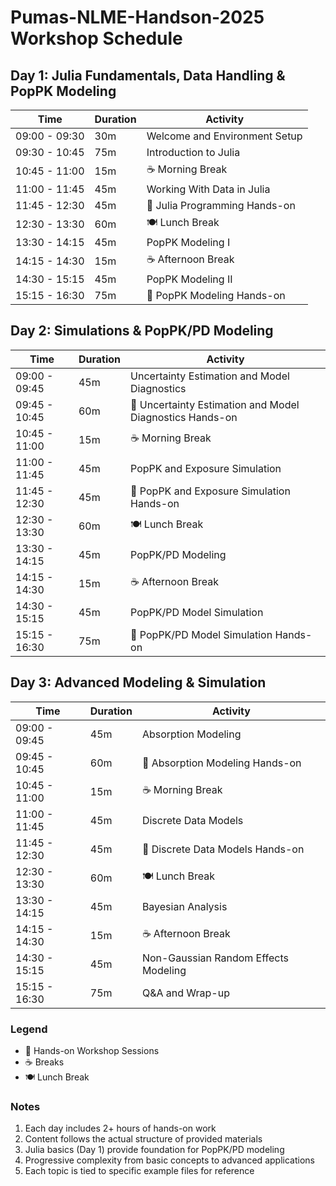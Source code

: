 # Pumas-NLME-Handson-2025 Workshop Schedule

## Day 1: Julia Fundamentals, Data Handling & PopPK Modeling

| Time          | Duration | Activity                                               |
|---------------|----------|--------------------------------------------------------|
| 09:00 - 09:30 | 30m      | Welcome and Environment Setup                          |
| 09:30 - 10:45 | 75m      | Introduction to Julia                                  |
| 10:45 - 11:00 | 15m      | ☕ Morning Break                                        |
| 11:00 - 11:45 | 45m      | Working With Data in Julia                             |
| 11:45 - 12:30 | 45m      | 🔨 Julia Programming Hands-on                          |
| 12:30 - 13:30 | 60m      | 🍽️ Lunch Break                                         |
| 13:30 - 14:15 | 45m      | PopPK Modeling I                                       |
| 14:15 - 14:30 | 15m      | ☕ Afternoon Break                                      |
| 14:30 - 15:15 | 45m      | PopPK Modeling II                                     |
| 15:15 - 16:30 | 75m      | 🔨 PopPK Modeling Hands-on                             |

## Day 2: Simulations & PopPK/PD Modeling

| Time          | Duration | Activity                                               |
|---------------|----------|---------------------------------------------------------|
| 09:00 - 09:45 | 45m      | Uncertainty Estimation and Model Diagnostics            |
| 09:45 - 10:45 | 60m      | 🔨 Uncertainty Estimation and Model Diagnostics Hands-on |
| 10:45 - 11:00 | 15m      | ☕ Morning Break                                         |
| 11:00 - 11:45 | 45m      | PopPK and Exposure Simulation                           |
| 11:45 - 12:30 | 45m      | 🔨 PopPK and Exposure Simulation Hands-on               |
| 12:30 - 13:30 | 60m      | 🍽️ Lunch Break                                          |
| 13:30 - 14:15 | 45m      | PopPK/PD Modeling                                       |
| 14:15 - 14:30 | 15m      | ☕ Afternoon Break                                       |
| 14:30 - 15:15 | 45m      | PopPK/PD Model Simulation                               |
| 15:15 - 16:30 | 75m      | 🔨 PopPK/PD Model Simulation Hands-on                   |

## Day 3: Advanced Modeling & Simulation

| Time          | Duration | Activity                                               |
|---------------|----------|--------------------------------------------------------|
| 09:00 - 09:45 | 45m      | Absorption Modeling                                    |
| 09:45 - 10:45 | 60m      | 🔨 Absorption Modeling Hands-on                        |
| 10:45 - 11:00 | 15m      | ☕ Morning Break                                        |
| 11:00 - 11:45 | 45m      | Discrete Data Models                                   |
| 11:45 - 12:30 | 45m      | 🔨 Discrete Data Models Hands-on                       |
| 12:30 - 13:30 | 60m      | 🍽️ Lunch Break                                         |
| 13:30 - 14:15 | 45m      | Bayesian Analysis                                      |
| 14:15 - 14:30 | 15m      | ☕ Afternoon Break                                      |
| 14:30 - 15:15 | 45m      | Non-Gaussian Random Effects Modeling                   |
| 15:15 - 16:30 | 75m      | Q&A and Wrap-up                                       |

### Legend
- 🔨 Hands-on Workshop Sessions
- ☕ Breaks
- 🍽️ Lunch Break

### Notes
1. Each day includes 2+ hours of hands-on work
2. Content follows the actual structure of provided materials
3. Julia basics (Day 1) provide foundation for PopPK/PD modeling
4. Progressive complexity from basic concepts to advanced applications
5. Each topic is tied to specific example files for reference
